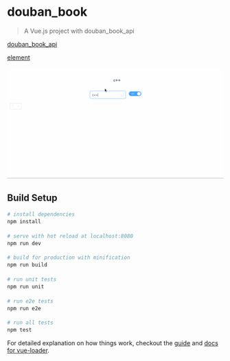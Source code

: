 # douban_book

> A Vue.js project with douban_book_api

[douban_book_api](https://developers.douban.com/wiki/?title=book_v2)

[element](https://github.com/ElemeFE/element)

![img](uve_douban.gif)

## Build Setup

``` bash
# install dependencies
npm install

# serve with hot reload at localhost:8080
npm run dev

# build for production with minification
npm run build

# run unit tests
npm run unit

# run e2e tests
npm run e2e

# run all tests
npm test
```

For detailed explanation on how things work, checkout the [guide](http://vuejs-templates.github.io/webpack/) and [docs for vue-loader](http://vuejs.github.io/vue-loader).
